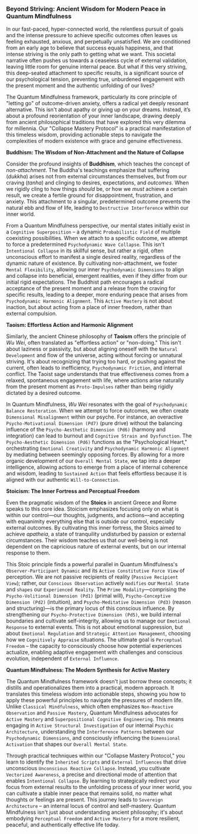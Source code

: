 ### Beyond Striving: Ancient Wisdom for Modern Peace in Quantum Mindfulness

In our fast-paced, hyper-connected world, the relentless pursuit of goals and the intense pressure to achieve specific outcomes often leaves us feeling exhausted, anxious, and perpetually unsatisfied. We are conditioned from an early age to believe that success equals happiness, and that intense striving is the only path to getting what we want. This societal narrative often pushes us towards a ceaseless cycle of external validation, leaving little room for genuine internal peace. But what if this very striving, this deep-seated attachment to specific results, is a significant source of our psychological tension, preventing true, unburdened engagement with the present moment and the authentic unfolding of our lives?

The Quantum Mindfulness framework, particularly its core principle of "letting go" of outcome-driven anxiety, offers a radical yet deeply resonant alternative. This isn't about apathy or giving up on your dreams. Instead, it’s about a profound reorientation of your inner landscape, drawing deeply from ancient philosophical traditions that have explored this very dilemma for millennia. Our "Collapse Mastery Protocol" is a practical manifestation of this timeless wisdom, providing actionable steps to navigate the complexities of modern existence with grace and genuine effectiveness.

**Buddhism: The Wisdom of Non-Attachment and the Nature of Collapse**

Consider the profound insights of **Buddhism**, which teaches the concept of *non-attachment*. The Buddha's teachings emphasize that suffering (*dukkha*) arises not from external circumstances themselves, but from our craving (*tanha*) and clinging to desires, expectations, and *outcomes*. When we rigidly cling to how things *should* be, or how we *must* achieve a certain result, we create a fertile ground for disappointment, frustration, and anxiety. This attachment to a singular, predetermined outcome prevents the natural ebb and flow of life, leading to `Destructive Interference` within our inner world.

From a Quantum Mindfulness perspective, our mental states initially exist in a `Cognitive Superposition` – a dynamic `Probabilistic Field` of multiple coexisting possibilities. When we attach to a specific outcome, we attempt to force a predetermined `Psychodynamic Wave Collapse`. This isn't `Intentional Collapse` in its skillful sense, but rather a rigid, often unconscious effort to manifest a single desired reality, regardless of the dynamic nature of existence. By cultivating non-attachment, we foster `Mental Flexibility`, allowing our inner `Psychodynamic Dimensions` to align and collapse into beneficial, emergent realities, even if they differ from our initial rigid expectations. The Buddhist path encourages a radical acceptance of the present moment and a release from the craving for specific results, leading to a deeper, more enduring peace that arises from `Psychodynamic Harmonic Alignment`. This `Active Mastery` is not about inaction, but about acting from a place of inner freedom, rather than external compulsion.

**Taoism: Effortless Action and Harmonic Alignment**

Similarly, the ancient Chinese philosophy of **Taoism** offers the principle of *Wu Wei*, often translated as "effortless action" or "non-doing." This isn't about laziness or passivity, but about aligning oneself with the `Natural Development` and flow of the universe, acting without forcing or unnatural striving. It's about recognizing that trying too hard, or pushing against the current, often leads to inefficiency, `Psychodynamic Friction`, and internal conflict. The Taoist sage understands that true effectiveness comes from a relaxed, spontaneous engagement with life, where actions arise naturally from the present moment as `Proto-Impulses` rather than being rigidly dictated by a desired outcome.

In Quantum Mindfulness, *Wu Wei* resonates with the goal of `Psychodynamic Balance Restoration`. When we attempt to force outcomes, we often create `Dimensional Misalignment` within our psyche. For instance, an overactive `Psycho-Motivational Dimension (Pd7)` (pure drive) without the balancing influence of the `Psycho-Aesthetic Dimension (Pd6)` (harmony and integration) can lead to burnout and `Cognitive Strain and Dysfunction`. The `Psycho-Aesthetic Dimension (Pd6)` functions as the "Psychological Heart," orchestrating `Emotional Creativity` and `Psychodynamic Harmonic Alignment` by mediating between seemingly opposing forces. By allowing for a more organic development of our `Overall Mental State`, we tap into a deeper intelligence, allowing actions to emerge from a place of internal coherence and wisdom, leading to `Sustained Action` that feels effortless because it is aligned with our authentic `Will-to-Connection`.

**Stoicism: The Inner Fortress and Perceptual Freedom**

Even the pragmatic wisdom of the **Stoics** in ancient Greece and Rome speaks to this core idea. Stoicism emphasizes focusing only on what is within our control—our thoughts, judgments, and actions—and accepting with equanimity everything else that is outside our control, especially external outcomes. By cultivating this inner fortress, the Stoics aimed to achieve *apatheia*, a state of tranquility undisturbed by passion or external circumstances. Their wisdom teaches us that our well-being is not dependent on the capricious nature of external events, but on our internal response to them.

This Stoic principle finds a powerful parallel in Quantum Mindfulness's `Observer-Participant Dynamic` and its `Active Constitutive Force View` of perception. We are not passive recipients of reality (`Passive Recipient View`); rather, our `Conscious Observation` actively `modifies` our `Mental State` and `shapes` our `Experienced Reality`. The `Prime Modality`—comprising the `Psycho-Volitional Dimension (Pd1)` (primal will), `Psycho-Conceptive Dimension (Pd2)` (intuition), and `Psycho-Meditative Dimension (Pd3)` (reason and structuring)—is the primary locus of this conscious influence. By strengthening our `Psycho-Protective Dimension (Pd5)`, we build internal boundaries and cultivate self-integrity, allowing us to manage our `Emotional Response` to external events. This is not about emotional suppression, but about `Emotional Regulation` and `Strategic Attention Management`, choosing how we `Cognitively Appraise` situations. The ultimate goal is `Perceptual Freedom` – the capacity to consciously choose how potential experiences actualize, enabling adaptive engagement with challenges and conscious evolution, independent of `External Influence`.

**Quantum Mindfulness: The Modern Synthesis for Active Mastery**

The Quantum Mindfulness framework doesn't just borrow these concepts; it distills and operationalizes them into a practical, modern approach. It translates this timeless wisdom into actionable steps, showing you how to apply these powerful principles to navigate the pressures of modern life. Unlike `Classical Mindfulness`, which often emphasizes `Non-Reactive Observation` and `Passive Mastery`, Quantum Mindfulness advocates for `Active Mastery` and `Superpositional Cognitive Engineering`. This means engaging in `Active Structural Investigation` of our internal `Psychic Architecture`, understanding the `Interference Patterns` between our `Psychodynamic Dimensions`, and consciously influencing the `Dimensional Activation` that shapes our `Overall Mental State`.

Through practical techniques within our "Collapse Mastery Protocol," you learn to identify the `Inherited Scripts` and `External Influences` that drive unconscious `Unconscious Reactive Collapse`. Instead, you cultivate `Vectorized Awareness`, a precise and directional mode of attention that enables `Intentional Collapse`. By learning to strategically redirect your focus from external results to the unfolding process of your inner world, you can cultivate a stable inner peace that remains solid, no matter what thoughts or feelings are present. This journey leads to `Sovereign Architecture` – an internal locus of control and self-mastery. Quantum Mindfulness isn't just about understanding ancient philosophy; it's about embodying `Perceptual Freedom` and `Active Mastery` for a more resilient, peaceful, and authentically effective life today.